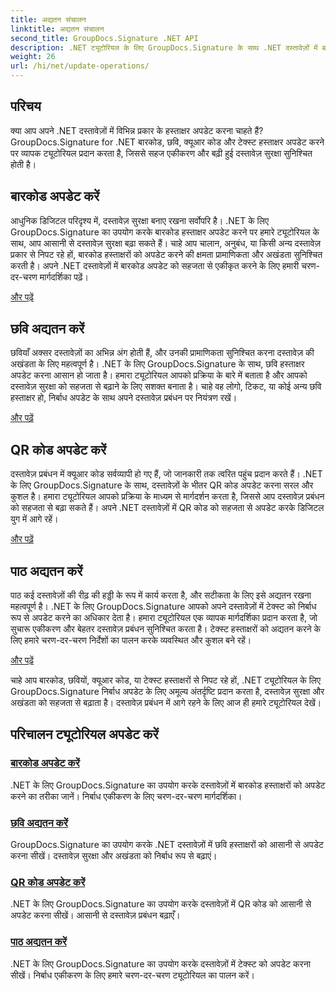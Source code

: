 ```yaml
---
title: अद्यतन संचालन
linktitle: अद्यतन संचालन
second_title: GroupDocs.Signature .NET API
description: .NET ट्यूटोरियल के लिए GroupDocs.Signature के साथ .NET दस्तावेज़ों में बारकोड, छवि, QR कोड और टेक्स्ट हस्ताक्षर अपडेट करें। दस्तावेज़ सुरक्षा और प्रबंधन बढ़ाएँ।
weight: 26
url: /hi/net/update-operations/
---
```

## परिचय

क्या आप अपने .NET दस्तावेज़ों में विभिन्न प्रकार के हस्ताक्षर अपडेट करना चाहते हैं? GroupDocs.Signature for .NET बारकोड, छवि, क्यूआर कोड और टेक्स्ट हस्ताक्षर अपडेट करने पर व्यापक ट्यूटोरियल प्रदान करता है, जिससे सहज एकीकरण और बढ़ी हुई दस्तावेज़ सुरक्षा सुनिश्चित होती है।

## बारकोड अपडेट करें
आधुनिक डिजिटल परिदृश्य में, दस्तावेज़ सुरक्षा बनाए रखना सर्वोपरि है। .NET के लिए GroupDocs.Signature का उपयोग करके बारकोड हस्ताक्षर अपडेट करने पर हमारे ट्यूटोरियल के साथ, आप आसानी से दस्तावेज़ सुरक्षा बढ़ा सकते हैं। चाहे आप चालान, अनुबंध, या किसी अन्य दस्तावेज़ प्रकार से निपट रहे हों, बारकोड हस्ताक्षरों को अपडेट करने की क्षमता प्रामाणिकता और अखंडता सुनिश्चित करती है। अपने .NET दस्तावेज़ों में बारकोड अपडेट को सहजता से एकीकृत करने के लिए हमारी चरण-दर-चरण मार्गदर्शिका पढ़ें।

[और पढ़ें](./update-barcode/)

## छवि अद्यतन करें
छवियाँ अक्सर दस्तावेज़ों का अभिन्न अंग होती हैं, और उनकी प्रामाणिकता सुनिश्चित करना दस्तावेज़ की अखंडता के लिए महत्वपूर्ण है। .NET के लिए GroupDocs.Signature के साथ, छवि हस्ताक्षर अपडेट करना आसान हो जाता है। हमारा ट्यूटोरियल आपको प्रक्रिया के बारे में बताता है और आपको दस्तावेज़ सुरक्षा को सहजता से बढ़ाने के लिए सशक्त बनाता है। चाहे वह लोगो, टिकट, या कोई अन्य छवि हस्ताक्षर हो, निर्बाध अपडेट के साथ अपने दस्तावेज़ प्रबंधन पर नियंत्रण रखें।

[और पढ़ें](./update-image/)

## QR कोड अपडेट करें
दस्तावेज़ प्रबंधन में क्यूआर कोड सर्वव्यापी हो गए हैं, जो जानकारी तक त्वरित पहुंच प्रदान करते हैं। .NET के लिए GroupDocs.Signature के साथ, दस्तावेज़ों के भीतर QR कोड अपडेट करना सरल और कुशल है। हमारा ट्यूटोरियल आपको प्रक्रिया के माध्यम से मार्गदर्शन करता है, जिससे आप दस्तावेज़ प्रबंधन को सहजता से बढ़ा सकते हैं। अपने .NET दस्तावेज़ों में QR कोड को सहजता से अपडेट करके डिजिटल युग में आगे रहें।

[और पढ़ें](./update-qr-code/)

## पाठ अद्यतन करें
पाठ कई दस्तावेज़ों की रीढ़ की हड्डी के रूप में कार्य करता है, और सटीकता के लिए इसे अद्यतन रखना महत्वपूर्ण है। .NET के लिए GroupDocs.Signature आपको अपने दस्तावेज़ों में टेक्स्ट को निर्बाध रूप से अपडेट करने का अधिकार देता है। हमारा ट्यूटोरियल एक व्यापक मार्गदर्शिका प्रदान करता है, जो सुचारू एकीकरण और बेहतर दस्तावेज़ प्रबंधन सुनिश्चित करता है। टेक्स्ट हस्ताक्षरों को अद्यतन करने के लिए हमारे चरण-दर-चरण निर्देशों का पालन करके व्यवस्थित और कुशल बने रहें।

[और पढ़ें](./update-text/)

चाहे आप बारकोड, छवियों, क्यूआर कोड, या टेक्स्ट हस्ताक्षरों से निपट रहे हों, .NET ट्यूटोरियल के लिए GroupDocs.Signature निर्बाध अपडेट के लिए अमूल्य अंतर्दृष्टि प्रदान करता है, दस्तावेज़ सुरक्षा और अखंडता को सहजता से बढ़ाता है। दस्तावेज़ प्रबंधन में आगे रहने के लिए आज ही हमारे ट्यूटोरियल देखें।
## परिचालन ट्यूटोरियल अपडेट करें
### [बारकोड अपडेट करें](./update-barcode/)
.NET के लिए GroupDocs.Signature का उपयोग करके दस्तावेज़ों में बारकोड हस्ताक्षरों को अपडेट करने का तरीका जानें। निर्बाध एकीकरण के लिए चरण-दर-चरण मार्गदर्शिका।
### [छवि अद्यतन करें](./update-image/)
GroupDocs.Signature का उपयोग करके .NET दस्तावेज़ों में छवि हस्ताक्षरों को आसानी से अपडेट करना सीखें। दस्तावेज़ सुरक्षा और अखंडता को निर्बाध रूप से बढ़ाएं।
### [QR कोड अपडेट करें](./update-qr-code/)
.NET के लिए GroupDocs.Signature का उपयोग करके दस्तावेज़ों में QR कोड को आसानी से अपडेट करना सीखें। आसानी से दस्तावेज़ प्रबंधन बढ़ाएँ।
### [पाठ अद्यतन करें](./update-text/)
.NET के लिए GroupDocs.Signature का उपयोग करके दस्तावेज़ों में टेक्स्ट को अपडेट करना सीखें। निर्बाध एकीकरण के लिए हमारे चरण-दर-चरण ट्यूटोरियल का पालन करें।